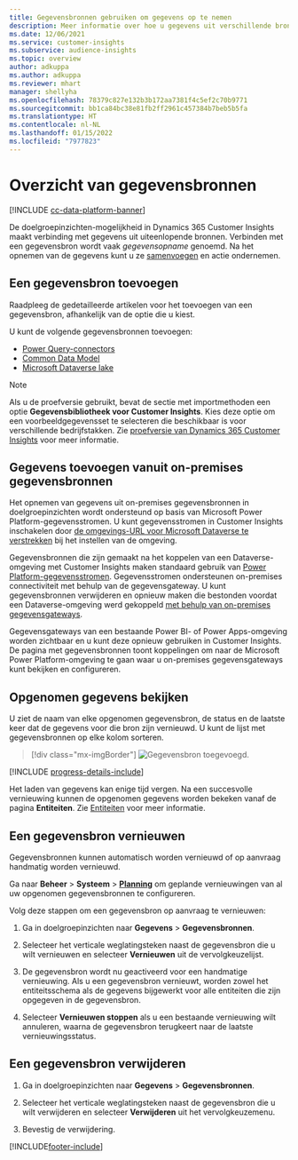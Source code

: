 ```yaml
---
title: Gegevensbronnen gebruiken om gegevens op te nemen
description: Meer informatie over hoe u gegevens uit verschillende bronnen kunt importeren.
ms.date: 12/06/2021
ms.service: customer-insights
ms.subservice: audience-insights
ms.topic: overview
author: adkuppa
ms.author: adkuppa
ms.reviewer: mhart
manager: shellyha
ms.openlocfilehash: 78379c827e132b3b172aa7381f4c5ef2c70b9771
ms.sourcegitcommit: bb1ca84bc38e81fb2ff2961c457384b7beb5b5fa
ms.translationtype: HT
ms.contentlocale: nl-NL
ms.lasthandoff: 01/15/2022
ms.locfileid: "7977823"
---
```

# <a name="data-sources-overview"></a>Overzicht van gegevensbronnen

[!INCLUDE [cc-data-platform-banner](../includes/cc-data-platform-banner.md)]

De doelgroepinzichten-mogelijkheid in Dynamics 365 Customer Insights maakt verbinding met gegevens uit uiteenlopende bronnen. Verbinden met een gegevensbron wordt vaak *gegevensopname* genoemd. Na het opnemen van de gegevens kunt u ze [samenvoegen](data-unification.md) en actie ondernemen.

## <a name="add-a-data-source"></a>Een gegevensbron toevoegen

Raadpleeg de gedetailleerde artikelen voor het toevoegen van een gegevensbron, afhankelijk van de optie die u kiest.

U kunt de volgende gegevensbronnen toevoegen:

- [Power Query-connectors](connect-power-query.md)
- [Common Data Model](connect-common-data-model.md)
- [Microsoft Dataverse lake](connect-dataverse-managed-lake.md)

> [!NOTE]
> Als u de proefversie gebruikt, bevat de sectie met importmethoden een optie **Gegevensbibliotheek voor Customer Insights**. Kies deze optie om een voorbeeldgegevensset te selecteren die beschikbaar is voor verschillende bedrijfstakken. Zie [proefversie van Dynamics 365 Customer Insights](../trial-signup.md) voor meer informatie.

## <a name="add-data-from-on-premises-data-sources"></a>Gegevens toevoegen vanuit on-premises gegevensbronnen

Het opnemen van gegevens uit on-premises gegevensbronnen in doelgroepinzichten wordt ondersteund op basis van Microsoft Power Platform-gegevensstromen. U kunt gegevensstromen in Customer Insights inschakelen door [de omgevings-URL voor Microsoft Dataverse te verstrekken](create-environment.md) bij het instellen van de omgeving.

Gegevensbronnen die zijn gemaakt na het koppelen van een Dataverse-omgeving met Customer Insights maken standaard gebruik van [Power Platform-gegevensstromen](/power-query/dataflows/overview-dataflows-across-power-platform-dynamics-365). Gegevensstromen ondersteunen on-premises connectiviteit met behulp van de gegevensgateway. U kunt gegevensbronnen verwijderen en opnieuw maken die bestonden voordat een Dataverse-omgeving werd gekoppeld [met behulp van on-premises gegevensgateways](/data-integration/gateway/service-gateway-app).

Gegevensgateways van een bestaande Power BI- of Power Apps-omgeving worden zichtbaar en u kunt deze opnieuw gebruiken in Customer Insights. De pagina met gegevensbronnen toont koppelingen om naar de Microsoft Power Platform-omgeving te gaan waar u on-premises gegevensgateways kunt bekijken en configureren.

## <a name="review-ingested-data"></a>Opgenomen gegevens bekijken

U ziet de naam van elke opgenomen gegevensbron, de status en de laatste keer dat de gegevens voor die bron zijn vernieuwd. U kunt de lijst met gegevensbronnen op elke kolom sorteren.

> [!div class="mx-imgBorder"]
> ![Gegevensbron toegevoegd.](media/configure-data-datasource-added.png "Gegevensbron toegevoegd")

[!INCLUDE [progress-details-include](../includes/progress-details-pane.md)]

Het laden van gegevens kan enige tijd vergen. Na een succesvolle vernieuwing kunnen de opgenomen gegevens worden bekeken vanaf de pagina **Entiteiten**. Zie [Entiteiten](entities.md) voor meer informatie.

## <a name="refresh-a-data-source"></a>Een gegevensbron vernieuwen

Gegevensbronnen kunnen automatisch worden vernieuwd of op aanvraag handmatig worden vernieuwd. 

Ga naar **Beheer** > **Systeem** > [**Planning**](system.md#schedule-tab) om geplande vernieuwingen van al uw opgenomen gegevensbronnen te configureren.

Volg deze stappen om een gegevensbron op aanvraag te vernieuwen:

1. Ga in doelgroepinzichten naar **Gegevens** > **Gegevensbronnen**.

2. Selecteer het verticale weglatingsteken naast de gegevensbron die u wilt vernieuwen en selecteer **Vernieuwen** uit de vervolgkeuzelijst.

3. De gegevensbron wordt nu geactiveerd voor een handmatige vernieuwing. Als u een gegevensbron vernieuwt, worden zowel het entiteitsschema als de gegevens bijgewerkt voor alle entiteiten die zijn opgegeven in de gegevensbron.

4. Selecteer **Vernieuwen stoppen** als u een bestaande vernieuwing wilt annuleren, waarna de gegevensbron terugkeert naar de laatste vernieuwingsstatus.

## <a name="delete-a-data-source"></a>Een gegevensbron verwijderen

1. Ga in doelgroepinzichten naar **Gegevens** > **Gegevensbronnen**.

2. Selecteer het verticale weglatingsteken naast de gegevensbron die u wilt verwijderen en selecteer **Verwijderen** uit het vervolgkeuzemenu.

3. Bevestig de verwijdering.


[!INCLUDE[footer-include](../includes/footer-banner.md)]
